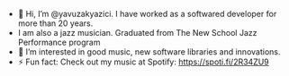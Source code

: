 - 👋 Hi, I’m @yavuzakyazici. I have worked as a softwared developer for more than 20 years.
- I am also a jazz musician. Graduated from The New School Jazz Performance program
- 👀 I’m interested in good music, new software libraries and innovations.
- ⚡ Fun fact: Check out my music at Spotify: https://spoti.fi/2R34ZU9

<!---
yavuzakyazici/yavuzakyazici is a ✨ special ✨ repository because its `README.md` (this file) appears on your GitHub profile.
You can click the Preview link to take a look at your changes.
--->
